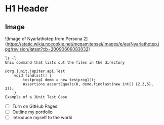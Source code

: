 # H1 Header
## Image
\!\[Image of Nyarlathotep from Persona 2](https://static.wikia.nocookie.net/megamitensei/images/e/ea/Nyarlathotep.jpg/revision/latest?cb=20090609083032)

```
ls -l
Unix command that lists out the files in the directory
```
```
@org.junit.jupiter.api.Test
    void findlast() {
        testprog1 demo = new testprog1();
        Assertions.assertEquals(0, demo.findlast(new int[] {2,3,5}, 2));
    }
Example of a JUnit Test Case
```
- [ ] Turn on GitHub Pages
- [ ] Outline my portfolio
- [ ] Introduce myself to the world
